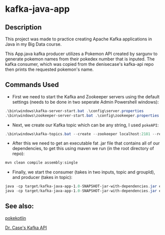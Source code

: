 # kafka-java-app
## Description

This project was made to practice creating Apache Kafka applications in Java in my Big Data course.

This App.java kafka producer utilizes a Pokemon API created by sargunv to generate pokemon names from their pokedex number that is inputed.
The kafka consumer, which was copied from the denisecase's kafka-api repo then prints the requested pokemon's name. 

## Commands Used

- First we need to start the Kafka and Zookeeper servers using the default settings (needs to be done in two seperate Admin Powershell windows):
```powershell
.\bin\windows\kafka-server-start.bat .\config\server.properties
.\bin\windows\zookeeper-server-start.bat .\config\zookeeper.properties
```
- Next, we create our Kafka topic which can be any string, I used ``pokeAPI``: 
```powershell
.\bin\windows\kafka-topics.bat --create --zookeeper localhost:2181 --replication-factor 1 --partitions 1 --topic pokeAPI
```

- After this we need to get an executable fat .jar file that contains all of our dependencies, to get this using maven we run (in the root directory of repo):
```powershell
mvn clean compile assembly:single
```

- Finally, we start the consumer (takes in two inputs, topic and groupId), and producer (takes in topic): 
```powershell
java -cp target/kafka-java-app-1.0-SNAPSHOT-jar-with-dependencies.jar edu.nwmissouri.bigdataingersoll.Consumer pokeAPI group1
java -cp target/kafka-java-app-1.0-SNAPSHOT-jar-with-dependencies.jar edu.nwmissouri.bigdataingersoll.App pokeAPI
```

## See also:
[pokekotlin](https://github.com/PokeAPI/pokekotlin)

[Dr. Case's Kafka API](https://github.com/denisecase/kafka-api)
